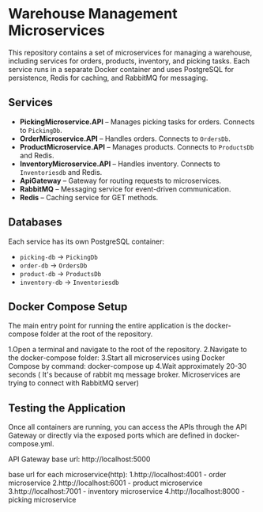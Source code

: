 ﻿# Warehouse Management Microservices

This repository contains a set of microservices for managing a warehouse, including services for orders, products, inventory, and picking tasks. Each service runs in a separate Docker container and uses PostgreSQL for persistence, Redis for caching, and RabbitMQ for messaging.

## Services

- **PickingMicroservice.API** – Manages picking tasks for orders. Connects to `PickingDb`.
- **OrderMicroservice.API** – Handles orders. Connects to `OrdersDb`.
- **ProductMicroservice.API** – Manages products. Connects to `ProductsDb` and Redis.
- **InventoryMicroservice.API** – Handles inventory. Connects to `Inventoriesdb` and Redis.
- **ApiGateway** – Gateway for routing requests to microservices.
- **RabbitMQ** – Messaging service for event-driven communication.
- **Redis** – Caching service for GET methods.

## Databases

Each service has its own PostgreSQL container:

- `picking-db` → `PickingDb`  
- `order-db` → `OrdersDb`  
- `product-db` → `ProductsDb`  
- `inventory-db` → `Inventoriesdb`  

## Docker Compose Setup

The main entry point for running the entire application is the docker-compose folder at the root of the repository.

1.Open a terminal and navigate to the root of the repository.
2.Navigate to the docker-compose folder:
3.Start all microservices using Docker Compose by command: docker-compose up 
4.Wait approximately 20-30 seconds ( It's because of rabbit mq message broker. Microservices are trying to connect with RabbitMQ server)

## Testing the Application
Once all containers are running, you can access the APIs through the API Gateway or directly via the exposed ports which are defined in docker-compose.yml.

API Gateway base url:
http://localhost:5000

base url for each microservice(http):
1.http://localhost:4001 - order microservice
2.http://localhost:6001 - product microservice  
3.http://localhost:7001 - inventory microservice
4.http://localhost:8000 - picking microservice
